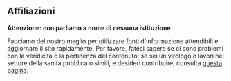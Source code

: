 ## Affiliazioni
**Attenzione: non parliamo a nome di nessuna istituzione**.

Facciamo del nostro meglio per utilizzare fonti d'informazione attendibili e aggiornare il sito rapidamente. Per favore, fateci sapere se ci sono problemi con
la veridicità o la pertinenza del contenuto; se sei un virologo o lavori nel settore della sanità pubblica o simili, e desideri contribuire, consulta [questa pagina](https://github.com/flattenthecurve/guide#how-to-contribute).
